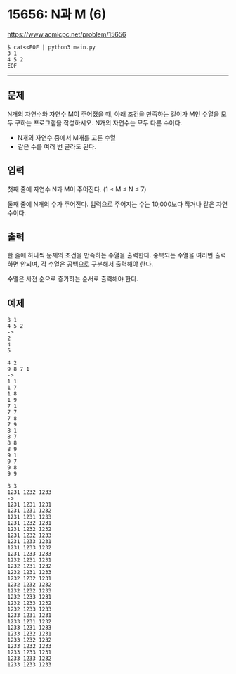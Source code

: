 # 15656: N과 M (6)

https://www.acmicpc.net/problem/15656

```
$ cat<<EOF | python3 main.py
3 1
4 5 2
EOF
```

---

## 문제

N개의 자연수와 자연수 M이 주어졌을 때, 아래 조건을 만족하는 길이가 M인 수열을
모두 구하는 프로그램을 작성하시오. N개의 자연수는 모두 다른 수이다.

- N개의 자연수 중에서 M개를 고른 수열
- 같은 수를 여러 번 골라도 된다.

## 입력

첫째 줄에 자연수 N과 M이 주어진다. (1 ≤ M ≤ N ≤ 7)

둘째 줄에 N개의 수가 주어진다. 입력으로 주어지는 수는 10,000보다 작거나 같은
자연수이다.

## 출력

한 줄에 하나씩 문제의 조건을 만족하는 수열을 출력한다. 중복되는 수열을 여러번
출력하면 안되며, 각 수열은 공백으로 구분해서 출력해야 한다.

수열은 사전 순으로 증가하는 순서로 출력해야 한다.

## 예제

```
3 1
4 5 2
->
2
4
5
```

```
4 2
9 8 7 1
->
1 1
1 7
1 8
1 9
7 1
7 7
7 8
7 9
8 1
8 7
8 8
8 9
9 1
9 7
9 8
9 9
```

```
3 3
1231 1232 1233
->
1231 1231 1231
1231 1231 1232
1231 1231 1233
1231 1232 1231
1231 1232 1232
1231 1232 1233
1231 1233 1231
1231 1233 1232
1231 1233 1233
1232 1231 1231
1232 1231 1232
1232 1231 1233
1232 1232 1231
1232 1232 1232
1232 1232 1233
1232 1233 1231
1232 1233 1232
1232 1233 1233
1233 1231 1231
1233 1231 1232
1233 1231 1233
1233 1232 1231
1233 1232 1232
1233 1232 1233
1233 1233 1231
1233 1233 1232
1233 1233 1233
```
